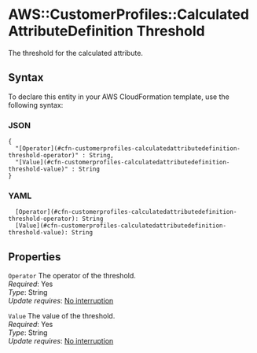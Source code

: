 # AWS::CustomerProfiles::CalculatedAttributeDefinition Threshold<a name="aws-properties-customerprofiles-calculatedattributedefinition-threshold"></a>

The threshold for the calculated attribute\.

## Syntax<a name="aws-properties-customerprofiles-calculatedattributedefinition-threshold-syntax"></a>

To declare this entity in your AWS CloudFormation template, use the following syntax:

### JSON<a name="aws-properties-customerprofiles-calculatedattributedefinition-threshold-syntax.json"></a>

```
{
  "[Operator](#cfn-customerprofiles-calculatedattributedefinition-threshold-operator)" : String,
  "[Value](#cfn-customerprofiles-calculatedattributedefinition-threshold-value)" : String
}
```

### YAML<a name="aws-properties-customerprofiles-calculatedattributedefinition-threshold-syntax.yaml"></a>

```
  [Operator](#cfn-customerprofiles-calculatedattributedefinition-threshold-operator): String
  [Value](#cfn-customerprofiles-calculatedattributedefinition-threshold-value): String
```

## Properties<a name="aws-properties-customerprofiles-calculatedattributedefinition-threshold-properties"></a>

`Operator`  <a name="cfn-customerprofiles-calculatedattributedefinition-threshold-operator"></a>
The operator of the threshold\.  
*Required*: Yes  
*Type*: String  
*Update requires*: [No interruption](https://docs.aws.amazon.com/AWSCloudFormation/latest/UserGuide/using-cfn-updating-stacks-update-behaviors.html#update-no-interrupt)

`Value`  <a name="cfn-customerprofiles-calculatedattributedefinition-threshold-value"></a>
The value of the threshold\.  
*Required*: Yes  
*Type*: String  
*Update requires*: [No interruption](https://docs.aws.amazon.com/AWSCloudFormation/latest/UserGuide/using-cfn-updating-stacks-update-behaviors.html#update-no-interrupt)